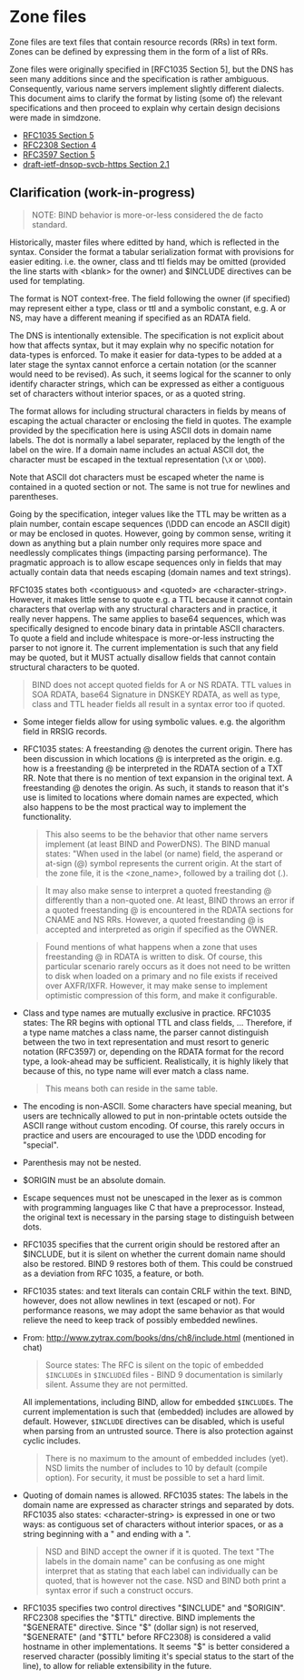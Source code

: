 # Zone files

Zone files are text files that contain resource records (RRs) in text form.
Zones can be defined by expressing them in the form of a list of RRs.

Zone files were originally specified in [RFC1035 Section 5], but the DNS
has seen many additions since and the specification is rather ambiguous.
Consequently, various name servers implement slightly different dialects. This
document aims to clarify the format by listing (some of) the relevant
specifications and then proceed to explain why certain design decisions were
made in simdzone.

* [RFC1035 Section 5](https://datatracker.ietf.org/doc/html/rfc1035#section-5)
* [RFC2308 Section 4](https://datatracker.ietf.org/doc/html/rfc2308#section-4)
* [RFC3597 Section 5](https://datatracker.ietf.org/doc/html/rfc3597#section-5)
* [draft-ietf-dnsop-svcb-https Section 2.1](https://www.ietf.org/archive/id/draft-ietf-dnsop-svcb-https-12.html#name-zone-file-presentation-form)


## Clarification (work-in-progress)

> NOTE: BIND behavior is more-or-less considered the de facto standard.

Historically, master files where editted by hand, which is reflected in the
syntax. Consider the format a tabular serialization format with provisions
for easier editing. i.e. the owner, class and ttl fields may be omitted
(provided the line starts with \<blank\> for the owner) and $INCLUDE directives
can be used for templating.

The format is NOT context-free. The field following the owner (if specified)
may represent either a type, class or ttl and a symbolic constant, e.g. A
or NS, may have a different meaning if specified as an RDATA field.

The DNS is intentionally extensible. The specification is not explicit about
how that affects syntax, but it may explain why no specific notation for
data-types is enforced. To make it easier for data-types to be added at a later
stage the syntax cannot enforce a certain notation (or the scanner would need
to be revised). As such, it seems logical for the scanner to only identify
character strings, which can be expressed as either a contiguous set of
characters without interior spaces, or as a quoted string.

The format allows for including structural characters in fields by means of
escaping the actual character or enclosing the field in quotes. The example
provided by the specification here is using ASCII dots in domain name labels.
The dot is normally a label separater, replaced by the length of the label
on the wire. If a domain name includes an actual ASCII dot, the character
must be escaped in the textual representation (`\X` or `\DDD`).

Note that ASCII dot characters must be escaped wheter the name is contained
in a quoted section or not. The same is not true for newlines and parentheses.

Going by the specification, integer values like the TTL may be written as
a plain number, contain escape sequences (\DDD can encode an ASCII digit) or
may be enclosed in quotes. However, going by common sense, writing it down as
anything but a plain number only requires more space and needlessly
complicates things (impacting parsing performance). The pragmatic approach is
to allow escape sequences only in fields that may actually contain data that
needs escaping (domain names and text strings).

RFC1035 states both \<contiguous\> and \<quoted\> are \<character-string\>.
However, it makes little sense to quote e.g. a TTL because it cannot contain
characters that overlap with any structural characters and in practice, it
really never happens. The same applies to base64 sequences, which was
specifically designed to encode binary data in printable ASCII characters. To
quote a field and include whitespace is more-or-less instructing the parser
to not ignore it. The current implementation is such that any field may be
quoted, but it MUST actually disallow fields that cannot contain structural
characters to be quoted.

> BIND does not accept quoted fields for A or NS RDATA. TTL values in SOA
> RDATA, base64 Signature in DNSKEY RDATA, as well as type, class and TTL
> header fields all result in a syntax error too if quoted.


* Some integer fields allow for using symbolic values. e.g. the algorithm
  field in RRSIG records.

* RFC1035 states: A freestanding @ denotes the current origin.
  There has been discussion in which locations @ is interpreted as the origin.
  e.g. how is a freestanding @ be interpreted in the RDATA section of a TXT RR.
  Note that there is no mention of text expansion in the original text. A
  freestanding @ denotes the origin. As such, it stands to reason that it's
  use is limited to locations where domain names are expected, which also
  happens to be the most practical way to implement the functionality.

  > This also seems to be the behavior that other name servers implement (at
  > least BIND and PowerDNS). The BIND manual states: "When used in the label
  > (or name) field, the asperand or at-sign (@) symbol represents the current
  > origin. At the start of the zone file, it is the \<zone\_name\>, followed
  > by a trailing dot (.).

  > It may also make sense to interpret a quoted freestanding @ differently
  > than a non-quoted one. At least, BIND throws an error if a quoted
  > freestanding @ is encountered in the RDATA sections for CNAME and NS RRs.
  > However, a quoted freestanding @ is accepted and interpreted as origin
  > if specified as the OWNER.

  > Found mentions of what happens when a zone that uses freestanding @ in
  > RDATA is written to disk. Of course, this particular scenario rarely occurs
  > as it does not need to be written to disk when loaded on a primary and no
  > file exists if received over AXFR/IXFR. However, it may make sense to
  > implement optimistic compression of this form, and make it configurable.

* Class and type names are mutually exclusive in practice.
  RFC1035 states: The RR begins with optional TTL and class fields, ...
  Therefore, if a type name matches a class name, the parser cannot distinguish
  between the two in text representation and must resort to generic notation
  (RFC3597) or, depending on the RDATA format for the record type, a
  look-ahead may be sufficient. Realistically, it is highly likely that because
  of this, no type name will ever match a class name.

  > This means both can reside in the same table.

* The encoding is non-ASCII. Some characters have special meaning, but users
  are technically allowed to put in non-printable octets outside the ASCII
  range without custom encoding.
  Of course, this rarely occurs in practice and users are encouraged to use
  the \DDD encoding for "special".

* Parenthesis may not be nested.

* $ORIGIN must be an absolute domain.

* Escape sequences must not be unescaped in the lexer as is common with
  programming languages like C that have a preprocessor. Instead, the
  original text is necessary in the parsing stage to distinguish between dots.

* RFC1035 specifies that the current origin should be restored after an
  $INCLUDE, but it is silent on whether the current domain name should also be
  restored. BIND 9 restores both of them. This could be construed as a
  deviation from RFC 1035, a feature, or both.

* RFC1035 states: and text literals can contain CRLF within the text.
  BIND, however, does not allow newlines in text (escaped or not). For
  performance reasons, we may adopt the same behavior as that would relieve
  the need to keep track of possibly embedded newlines.

* From: http://www.zytrax.com/books/dns/ch8/include.html (mentioned in chat)
  > Source states: The RFC is silent on the topic of embedded `$INCLUDE`s in
  > `$INCLUDE`d files - BIND 9 documentation is similarly silent. Assume they
  > are not permitted.

  All implementations, including BIND, allow for embedded `$INCLUDE`s.
  The current implementation is such that (embedded) includes are allowed by
  default. However, `$INCLUDE` directives can be disabled, which is useful
  when parsing from an untrusted source. There is also protection against
  cyclic includes.

  > There is no maximum to the amount of embedded includes (yet). NSD limits
  > the number of includes to 10 by default (compile option). For security, it
  > must be possible to set a hard limit.

* Quoting of domain names is allowed.
  RFC1035 states: The labels in the domain name are expressed as character
  strings and separated by dots.
  RFC1035 also states: \<character-string\> is expressed in one or two ways:
  as contiguous set of characters without interior spaces, or as a string
  beginning with a " and ending with a ".

  > NSD and BIND accept the owner if it is quoted.
  > The text "The labels in the domain name" can be confusing as one might
  > interpret that as stating that each label can individually can be quoted,
  > that is however not the case. NSD and BIND both print a syntax error if
  > such a construct occurs.

* RFC1035 specifies two control directives "$INCLUDE" and "$ORIGIN". RFC2308
  specifies the "$TTL" directive. BIND implements the "$GENERATE" directive.
  Since "$" (dollar sign) is not reserved, "$GENERATE" (and "$TTL" before
  RFC2308) is considered a valid hostname in other implementations. It seems
  "$" is better considered a reserved character (possibly limiting it's
  special status to the start of the line), to allow for reliable
  extensibility in the future.

